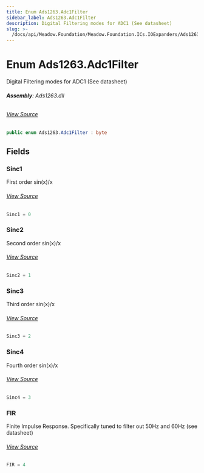 ```yaml
---
title: Enum Ads1263.Adc1Filter
sidebar_label: Ads1263.Adc1Filter
description: Digital Filtering modes for ADC1 (See datasheet)
slug: >-
  /docs/api/Meadow.Foundation/Meadow.Foundation.ICs.IOExpanders/Ads1263.Adc1Filter
---
```

# Enum Ads1263.Adc1Filter
Digital Filtering modes for ADC1 (See datasheet)

###### **Assembly**: Ads1263.dll
###### [View Source](https://github.com/WildernessLabs/Meadow.Foundation.git/blob/develop/Source/Meadow.Foundation.Peripherals/ICs.IOExpanders.Ads1263/Driver/Ads1263.Enums.cs#L127)
```csharp title="Declaration"
public enum Ads1263.Adc1Filter : byte
```
## Fields
### Sinc1
First order sin(x)/x
###### [View Source](https://github.com/WildernessLabs/Meadow.Foundation.git/blob/develop/Source/Meadow.Foundation.Peripherals/ICs.IOExpanders.Ads1263/Driver/Ads1263.Enums.cs#L130)
```csharp title="Declaration"
Sinc1 = 0
```
### Sinc2
Second order sin(x)/x
###### [View Source](https://github.com/WildernessLabs/Meadow.Foundation.git/blob/develop/Source/Meadow.Foundation.Peripherals/ICs.IOExpanders.Ads1263/Driver/Ads1263.Enums.cs#L132)
```csharp title="Declaration"
Sinc2 = 1
```
### Sinc3
Third order sin(x)/x
###### [View Source](https://github.com/WildernessLabs/Meadow.Foundation.git/blob/develop/Source/Meadow.Foundation.Peripherals/ICs.IOExpanders.Ads1263/Driver/Ads1263.Enums.cs#L134)
```csharp title="Declaration"
Sinc3 = 2
```
### Sinc4
Fourth order sin(x)/x
###### [View Source](https://github.com/WildernessLabs/Meadow.Foundation.git/blob/develop/Source/Meadow.Foundation.Peripherals/ICs.IOExpanders.Ads1263/Driver/Ads1263.Enums.cs#L136)
```csharp title="Declaration"
Sinc4 = 3
```
### FIR
Finite Impulse Response. Specifically tuned to filter out 50Hz and 60Hz (see datasheet)
###### [View Source](https://github.com/WildernessLabs/Meadow.Foundation.git/blob/develop/Source/Meadow.Foundation.Peripherals/ICs.IOExpanders.Ads1263/Driver/Ads1263.Enums.cs#L138)
```csharp title="Declaration"
FIR = 4
```
